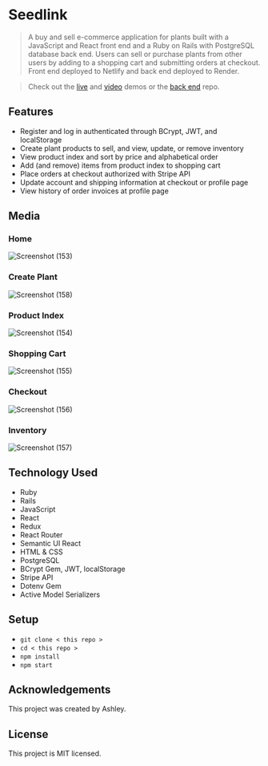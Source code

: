 # Seedlink 
> A buy and sell e-commerce application for plants built with a JavaScript and React front end and a Ruby on Rails with PostgreSQL database back end. Users can sell or purchase plants from other users by adding to a shopping cart and submitting orders at checkout. Front end deployed to Netlify and back end deployed to Render.

> Check out the <a href="https://seedlink.netlify.app/">live</a> and <a href="https://vimeo.com/889757148">video</a> demos or the <a href="https://github.com/ashhhlynn/final-marketplace-api">back end</a> repo.

## Features
- Register and log in authenticated through BCrypt, JWT, and localStorage
- Create plant products to sell, and view, update, or remove inventory
- View product index and sort by price and alphabetical order
- Add (and remove) items from product index to shopping cart
- Place orders at checkout authorized with Stripe API 
- Update account and shipping information at checkout or profile page
- View history of order invoices at profile page 

## Media 
### Home
![Screenshot (153)](https://github.com/ashhhlynn/final-marketplace-frontend/assets/84604278/e663762b-1ebb-42e6-9e35-ca0b26bb6146)

### Create Plant
![Screenshot (158)](https://github.com/ashhhlynn/final-marketplace-frontend/assets/84604278/aac0b316-8767-4959-97f3-9f754266a969)

### Product Index
![Screenshot (154)](https://github.com/ashhhlynn/final-marketplace-frontend/assets/84604278/2bb955fe-8166-4223-8beb-3c370fb890a9)

### Shopping Cart
![Screenshot (155)](https://github.com/ashhhlynn/final-marketplace-frontend/assets/84604278/3b28bdfa-68c4-4fc9-b720-c4ac64b09730)

### Checkout
![Screenshot (156)](https://github.com/ashhhlynn/final-marketplace-frontend/assets/84604278/b07a916d-24fa-4d23-a6ce-f74a38dd905f)

### Inventory
![Screenshot (157)](https://github.com/ashhhlynn/final-marketplace-frontend/assets/84604278/c2bb3950-ca7d-4c30-8e44-749aab4bc52f)


## Technology Used
- Ruby 
- Rails
- JavaScript
- React
- Redux
- React Router
- Semantic UI React
- HTML & CSS
- PostgreSQL
- BCrypt Gem, JWT, localStorage 
- Stripe API
- Dotenv Gem 
- Active Model Serializers

## Setup
- ` git clone < this repo > `
- ` cd < this repo > `
- ` npm install `
- ` npm start `

## Acknowledgements
This project was created by Ashley.

## License
This project is MIT licensed. 
